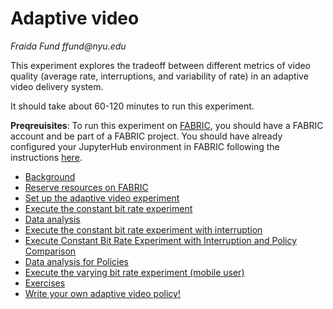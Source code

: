 # Adaptive video

_Fraida Fund ffund@nyu.edu_

This experiment explores the tradeoff between different metrics of video quality (average rate, interruptions, and variability of rate) in an adaptive video delivery system.

It should take about 60-120 minutes to run this experiment.

**Preqreuisites**: To run this experiment on [FABRIC](https://fabric-testbed.net/), you should have a FABRIC account and be part of a FABRIC project. You should have already configured your JupyterHub environment in FABRIC following the instructions [here](https://github.com/fabric-testbed/jupyter-examples/blob/master/fabric_examples/fablib_api/configure_environment/configure_environment.ipynb).


* [Background](notebooks/background.ipynb)
* [Reserve resources on FABRIC](notebooks/reserve_resources_fabric.ipynb)
* [Set up the adaptive video experiment](notebooks/setup_adaptive_video.ipynb)
* [Execute the constant bit rate experiment](notebooks/exec_cbr.ipynb)
* [Data analysis](notebooks/data_analysis_fabric.ipynb)
* [Execute the constant bit rate experiment with interruption](notebooks/exec_interruption.ipynb)
* [Execute Constant Bit Rate Experiment with Interruption and Policy Comparison](notebooks/exec_policy.ipynb)
* [Data analysis for Policies](notebooks/data_analysis_fabric.ipynb)
* [Execute the varying bit rate experiment (mobile user)](notebooks/exec_vary.ipynb)
* [Exercises](notebooks/exercises.ipynb)
* [Write your own adaptive video policy!](notebooks/go_further.ipynb)
